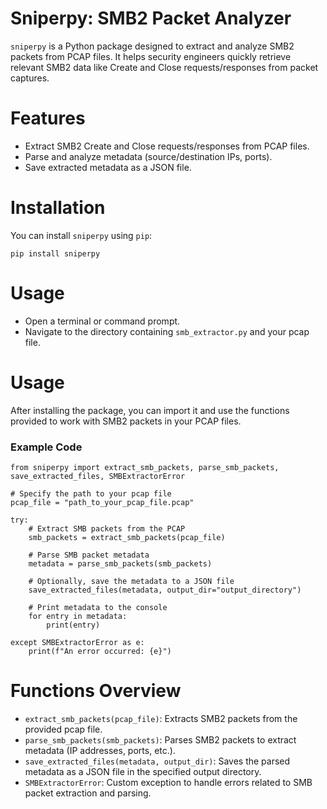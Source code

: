 # Sniperpy: SMB2 Packet Analyzer
`sniperpy` is a Python package designed to extract and analyze SMB2 packets from PCAP files. It helps security engineers quickly retrieve relevant SMB2 data like Create and Close requests/responses from packet captures.

# Features
- Extract SMB2 Create and Close requests/responses from PCAP files.
- Parse and analyze metadata (source/destination IPs, ports).
- Save extracted metadata as a JSON file.

# Installation
You can install `sniperpy` using `pip`:
```
pip install sniperpy
```

# Usage
- Open a terminal or command prompt.
- Navigate to the directory containing `smb_extractor.py` and your pcap file.

# Usage
After installing the package, you can import it and use the functions provided to work with SMB2 packets in your PCAP files.

### Example Code
```
from sniperpy import extract_smb_packets, parse_smb_packets, save_extracted_files, SMBExtractorError

# Specify the path to your pcap file
pcap_file = "path_to_your_pcap_file.pcap"

try:
    # Extract SMB packets from the PCAP
    smb_packets = extract_smb_packets(pcap_file)

    # Parse SMB packet metadata
    metadata = parse_smb_packets(smb_packets)

    # Optionally, save the metadata to a JSON file
    save_extracted_files(metadata, output_dir="output_directory")

    # Print metadata to the console
    for entry in metadata:
        print(entry)

except SMBExtractorError as e:
    print(f"An error occurred: {e}")
```

# Functions Overview
- `extract_smb_packets(pcap_file)`: Extracts SMB2 packets from the provided pcap file.
- `parse_smb_packets(smb_packets)`: Parses SMB2 packets to extract metadata (IP addresses, ports, etc.).
- `save_extracted_files(metadata, output_dir)`: Saves the parsed metadata as a JSON file in the specified output directory.
- `SMBExtractorError`: Custom exception to handle errors related to SMB packet extraction and parsing.
